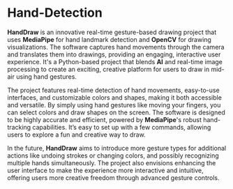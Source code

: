 # Hand-Detection

**HandDraw** is an innovative real-time gesture-based drawing project that uses **MediaPipe** for hand landmark detection and **OpenCV** for drawing visualizations. The software captures hand movements through the camera and translates them into drawings, providing an engaging, interactive user experience. It's a Python-based project that blends **AI** and real-time image processing to create an exciting, creative platform for users to draw in mid-air using hand gestures.

The project features real-time detection of hand movements, easy-to-use interfaces, and customizable colors and shapes, making it both accessible and versatile. By simply using hand gestures like moving your fingers, you can select colors and draw shapes on the screen. The software is designed to be highly accurate and efficient, powered by **MediaPipe**'s robust hand-tracking capabilities. It’s easy to set up with a few commands, allowing users to explore a fun and creative way to draw.

In the future, **HandDraw** aims to introduce more gesture types for additional actions like undoing strokes or changing colors, and possibly recognizing multiple hands simultaneously. The project also envisions enhancing the user interface to make the experience more interactive and intuitive, offering users more creative freedom through advanced gesture controls.
